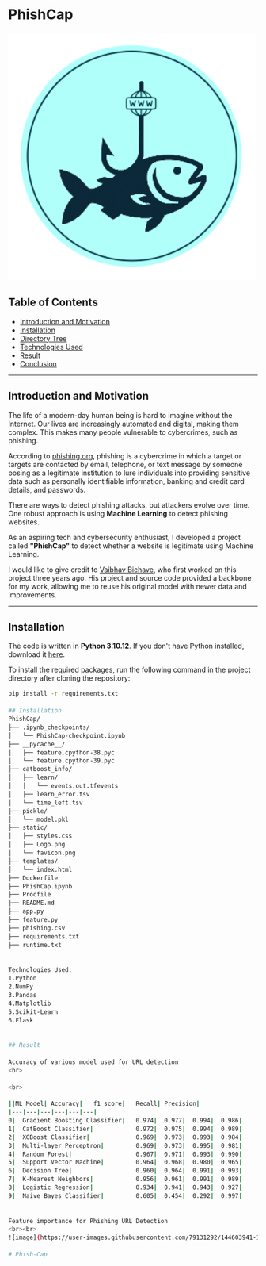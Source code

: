 # PhishCap

<img width="500" height="500" alt="PhishCap Logo" src="static/Logo.png" />

## Table of Contents
- [Introduction and Motivation](#introduction-and-motivation)
- [Installation](#installation)
- [Directory Tree](#directory-tree)
- [Technologies Used](#technologies-used)
- [Result](#result)
- [Conclusion](#conclusion)

---

## Introduction and Motivation

The life of a modern-day human being is hard to imagine without the Internet. Our lives are increasingly automated and digital, making them complex. This makes many people vulnerable to cybercrimes, such as phishing.  

According to [phishing.org](https://www.phishing.org/), phishing is a cybercrime in which a target or targets are contacted by email, telephone, or text message by someone posing as a legitimate institution to lure individuals into providing sensitive data such as personally identifiable information, banking and credit card details, and passwords.

There are ways to detect phishing attacks, but attackers evolve over time. One robust approach is using **Machine Learning** to detect phishing websites.  

As an aspiring tech and cybersecurity enthusiast, I developed a project called **"PhishCap"** to detect whether a website is legitimate using Machine Learning.  

I would like to give credit to [Vaibhav Bichave](https://github.com/vaibhavbichave), who first worked on this project three years ago. His project and source code provided a backbone for my work, allowing me to reuse his original model with newer data and improvements.

---

## Installation

The code is written in **Python 3.10.12**. If you don't have Python installed, download it [here](https://www.python.org/downloads/).  

To install the required packages, run the following command in the project directory after cloning the repository:

```bash
pip install -r requirements.txt

## Installation
PhishCap/
├── .ipynb_checkpoints/
│   └── PhishCap-checkpoint.ipynb
├── __pycache__/
│   ├── feature.cpython-38.pyc
│   └── feature.cpython-39.pyc
├── catboost_info/
│   ├── learn/
│   │   └── events.out.tfevents
│   ├── learn_error.tsv
│   └── time_left.tsv
├── pickle/
│   └── model.pkl
├── static/
│   ├── styles.css
│   ├── Logo.png
│   └── favicon.png
├── templates/
│   └── index.html
├── Dockerfile
├── PhishCap.ipynb
├── Procfile
├── README.md
├── app.py
├── feature.py
├── phishing.csv
├── requirements.txt
├── runtime.txt


Technologies Used:
1.Python
2.NumPy
3.Pandas
4.Matplotlib
5.Scikit-Learn
6.Flask


## Result

Accuracy of various model used for URL detection
<br>

<br>

||ML Model|	Accuracy|  	f1_score|	Recall|	Precision|
|---|---|---|---|---|---|
0|	Gradient Boosting Classifier|	0.974|	0.977|	0.994|	0.986|
1|	CatBoost Classifier|	        0.972|	0.975|	0.994|	0.989|
2|	XGBoost Classifier| 	        0.969|	0.973|	0.993|	0.984|
3|	Multi-layer Perceptron|	        0.969|	0.973|	0.995|	0.981|
4|	Random Forest|	                0.967|	0.971|	0.993|	0.990|
5|	Support Vector Machine|	        0.964|	0.968|	0.980|	0.965|
6|	Decision Tree|      	        0.960|	0.964|	0.991|	0.993|
7|	K-Nearest Neighbors|        	0.956|	0.961|	0.991|	0.989|
8|	Logistic Regression|        	0.934|	0.941|	0.943|	0.927|
9|	Naive Bayes Classifier|     	0.605|	0.454|	0.292|	0.997|


Feature importance for Phishing URL Detection 
<br><br>
![image](https://user-images.githubusercontent.com/79131292/144603941-19044aae-7d7b-4e9a-88a8-6adfd8626f77.png)

#   P h i s h - C a p 
 
 